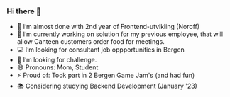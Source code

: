 ### Hi there 👋

- 🔭 I’m almost done with 2nd year of Frontend-utvikling (Noroff)
- 🌱 I’m currently working on solution for my previous employee, that will allow Canteen customers order food for meetings.
- :computer: I’m looking for consultant job oppportunities in Bergen
- 🤔 I’m looking for challenge.
- 😄 Pronouns: Mom, Student
- ⚡ Proud of: Took part in 2 Bergen Game Jam's (and had fun)
- :books: Considering studying Backend Development (January '23)

